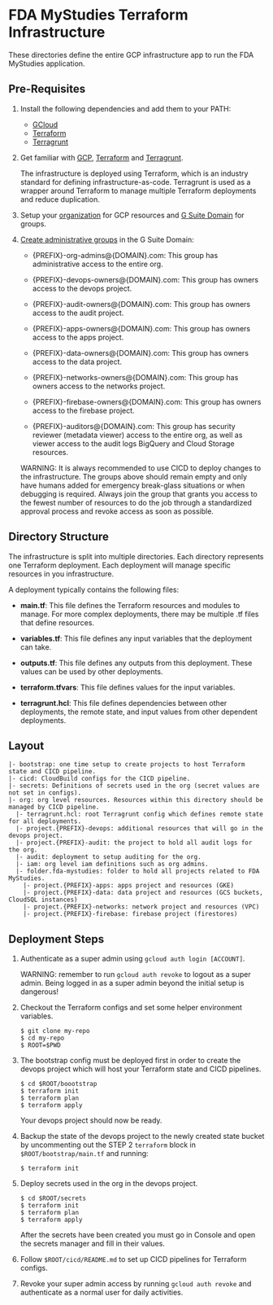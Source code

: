 # FDA MyStudies Terraform Infrastructure

These directories define the entire GCP infrastructure app to run the FDA
MyStudies application.

## Pre-Requisites

1.  Install the following dependencies and add them to your PATH:

    -   [GCloud](https://cloud.google.com/sdk/gcloud)
    -   [Terraform](https://www.terraform.io/)
    -   [Terragrunt](https://terragrunt.gruntwork.io/)

1.  Get familiar with [GCP](https://cloud.google.com/docs/overview),
    [Terraform](https://www.terraform.io/intro/index.html) and
    [Terragrunt](https://blog.gruntwork.io/terragrunt-how-to-keep-your-terraform-code-dry-and-maintainable-f61ae06959d8).

    The infrastructure is deployed using Terraform, which is an industry
    standard for defining infrastructure-as-code. Terragrunt is used as a
    wrapper around Terraform to manage multiple Terraform deployments and reduce
    duplication.

1.  Setup your
    [organization](https://cloud.google.com/resource-manager/docs/creating-managing-organization)
    for GCP resources and [G Suite Domain](https://gsuite.google.com/) for
    groups.

1.  [Create administrative groups](https://support.google.com/a/answer/33343?hl=en)
    in the G Suite Domain:

    -   {PREFIX}-org-admins@{DOMAIN}.com: This group has administrative access
        to the entire org.

    -   {PREFIX}-devops-owners@{DOMAIN}.com: This group has owners access to the
        devops project.

    -   {PREFIX}-audit-owners@{DOMAIN}.com: This group has owners access to the
        audit project.

    -   {PREFIX}-apps-owners@{DOMAIN}.com: This group has owners access to the
        apps project.

    -   {PREFIX}-data-owners@{DOMAIN}.com: This group has owners access to the
        data project.

    -   {PREFIX}-networks-owners@{DOMAIN}.com: This group has owners access to
        the networks project.

    -   {PREFIX}-firebase-owners@{DOMAIN}.com: This group has owners access to
        the firebase project.

    -   {PREFIX}-auditors@{DOMAIN}.com: This group has security reviewer
        (metadata viewer) access to the entire org, as well as viewer access to
        the audit logs BigQuery and Cloud Storage resources.

    WARNING: It is always recommended to use CICD to deploy changes to the
    infrastructure. The groups above should remain empty and only have humans
    added for emergency break-glass situations or when debugging is required.
    Always join the group that grants you access to the fewest number of
    resources to do the job through a standardized approval process and revoke
    access as soon as possible.

## Directory Structure

The infrastructure is split into multiple directories. Each directory represents
one Terraform deployment. Each deployment will manage specific resources in you
infrastructure.

A deployment typically contains the following files:

-   **main.tf**: This file defines the Terraform resources and modules to
    manage. For more complex deployments, there may be multiple .tf files that
    define resources.

-   **variables.tf**: This file defines any input variables that the deployment
    can take.

-   **outputs.tf**: This file defines any outputs from this deployment. These
    values can be used by other deployments.

-   **terraform.tfvars**: This file defines values for the input variables.

-   **terragrunt.hcl**: This file defines dependencies between other
    deployments, the remote state, and input values from other dependent
    deployments.

## Layout

```
|- bootstrap: one time setup to create projects to host Terraform state and CICD pipeline.
|- cicd: CloudBuild configs for the CICD pipeline.
|- secrets: Definitions of secrets used in the org (secret values are not set in configs).
|- org: org level resources. Resources within this directory should be managed by CICD pipeline.
  |- terragrunt.hcl: root Terragrunt config which defines remote state for all deployments.
  |- project.{PREFIX}-devops: additional resources that will go in the devops project.
  |- project.{PREFIX}-audit: the project to hold all audit logs for the org.
  |- audit: deployment to setup auditing for the org.
  |- iam: org level iam definitions such as org admins.
  |- folder.fda-mystudies: folder to hold all projects related to FDA MyStudies.
    |- project.{PREFIX}-apps: apps project and resources (GKE)
    |- project.{PREFIX}-data: data project and resources (GCS buckets, CloudSQL instances)
    |- project.{PREFIX}-networks: network project and resources (VPC)
    |- project.{PREFIX}-firebase: firebase project (firestores)
```

## Deployment Steps

1.  Authenticate as a super admin using `gcloud auth login [ACCOUNT]`.

    WARNING: remember to run `gcloud auth revoke` to logout as a super admin.
    Being logged in as a super admin beyond the initial setup is dangerous!

1.  Checkout the Terraform configs and set some helper environment variables.

    ```
    $ git clone my-repo
    $ cd my-repo
    $ ROOT=$PWD
    ```

1.  The bootstrap config must be deployed first in order to create the devops
    project which will host your Terraform state and CICD pipelines.

    ```
    $ cd $ROOT/boootstrap
    $ terraform init
    $ terraform plan
    $ terraform apply
    ```

    Your devops project should now be ready.

1.  Backup the state of the devops project to the newly created state bucket by
    uncommenting out the STEP 2 `terraform` block in `$ROOT/bootstrap/main.tf`
    and running:

    ```
    $ terraform init
    ```

1.  Deploy secrets used in the org in the devops project.

    ```
    $ cd $ROOT/secrets
    $ terraform init
    $ terraform plan
    $ terraform apply
    ```

    After the secrets have been created you must go in Console and open the
    secrets manager and fill in their values.

1.  Follow `$ROOT/cicd/README.md` to set up CICD pipelines for Terraform
    configs.

1.  Revoke your super admin access by running `gcloud auth revoke` and
    authenticate as a normal user for daily activities.
